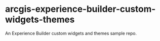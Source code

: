 # arcgis-experience-builder-custom-widgets-themes
An Experience Builder custom widgets and themes sample repo.
